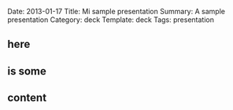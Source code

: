 Date: 2013-01-17
Title: Mi sample presentation
Summary: A sample presentation
Category: deck
Template: deck
Tags: presentation

<section class="slide">
	<h1>here</h1>
</section>
<section class="slide">
	<h1>is some</h1>
</section>
<section class="slide">
	<h1>content</h1>
</section>